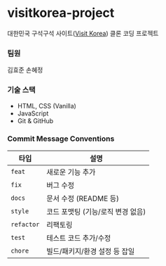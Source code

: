 # visitkorea-project
대한민국 구석구석 사이트([Visit Korea](https://korean.visitkorea.or.kr)) 클론 코딩 프로젝트

### 팀원
김효준 손혜정

### 기술 스택
- HTML, CSS (Vanilla)
- JavaScript
- Git & GitHub

### Commit Message Conventions

| 타입 | 설명 |
| --- | --- |
| `feat` | 새로운 기능 추가 |
| `fix` | 버그 수정 |
| `docs` | 문서 수정 (README 등) |
| `style` | 코드 포맷팅 (기능/로직 변경 없음) |
| `refactor` | 리팩토링 |
| `test` | 테스트 코드 추가/수정 |
| `chore` | 빌드/패키지/환경 설정 등 잡일 |